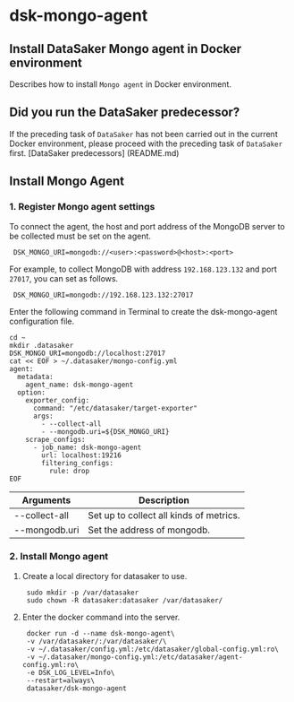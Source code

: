 # dsk-mongo-agent

## Install DataSaker Mongo agent in Docker environment

Describes how to install `Mongo agent` in Docker environment.

## Did you run the DataSaker predecessor?

If the preceding task of `DataSaker` has not been carried out in the current Docker environment, please proceed with the preceding task of `DataSaker` first. [DataSaker predecessors] (README.md)

## Install Mongo Agent

### 1. Register Mongo agent settings

To connect the agent, the host and port address of the MongoDB server to be collected must be set on the agent.
```shell
 DSK_MONGO_URI=mongodb://<user>:<password>@<host>:<port>
```
For example, to collect MongoDB with address `192.168.123.132` and port `27017`, you can set as follows.
```shell
 DSK_MONGO_URI=mongodb://192.168.123.132:27017
```
Enter the following command in Terminal to create the dsk-mongo-agent configuration file.
```shell
cd ~
mkdir .datasaker
DSK_MONGO_URI=mongodb://localhost:27017
cat << EOF > ~/.datasaker/mongo-config.yml
agent:
  metadata:
    agent_name: dsk-mongo-agent
  option:
    exporter_config:
      command: "/etc/datasaker/target-exporter"
      args:
        - --collect-all
        - --mongodb.uri=${DSK_MONGO_URI}
    scrape_configs:
      - job_name: dsk-mongo-agent
        url: localhost:19216
        filtering_configs:
          rule: drop
EOF
```
| Arguments | Description |
| ------------- | ------------------------ |
| --collect-all | Set up to collect all kinds of metrics. |
| --mongodb.uri | Set the address of mongodb. |

### 2. Install Mongo agent

1. Create a local directory for datasaker to use.

    ```shell
     sudo mkdir -p /var/datasaker
     sudo chown -R datasaker:datasaker /var/datasaker/
    ```

2. Enter the docker command into the server.

    ```shell
     docker run -d --name dsk-mongo-agent\
     -v /var/datasaker/:/var/datasaker/\
     -v ~/.datasaker/config.yml:/etc/datasaker/global-config.yml:ro\
     -v ~/.datasaker/mongo-config.yml:/etc/datasaker/agent-config.yml:ro\
     -e DSK_LOG_LEVEL=Info\
     --restart=always\
     datasaker/dsk-mongo-agent
    ```